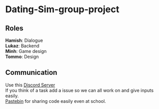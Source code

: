 # Dating-Sim-group-project
## Roles
**Hamish**: Dialogue\
**Lukaz**: Backend\
**Minh**: Game design\
**Tommo**: Design
## Communication
Use this [Discord Server](https://discord.gg/8bvTYPZQP6)\
If you think of a task add a issue so we can all work on and give inputs easily.\
[Pastebin](https://pastebin.com/) for sharing code easily even at school.

